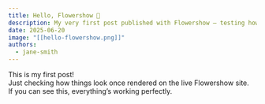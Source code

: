 ```yaml
---
title: Hello, Flowershow 🌸
description: My very first post published with Flowershow — testing how markdown looks on the live site.
date: 2025-06-20
image: "[[hello-flowershow.png]]"
authors:
  - jane-smith
---
```


This is my first post!  
Just checking how things look once rendered on the live Flowershow site.  
If you can see this, everything’s working perfectly.